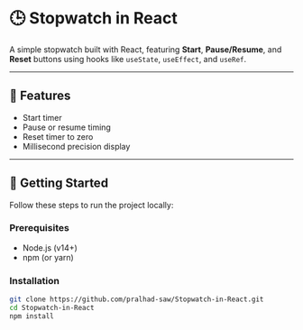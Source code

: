 # 🕒 Stopwatch in React

A simple stopwatch built with React, featuring **Start**, **Pause/Resume**, and **Reset** buttons using hooks like `useState`, `useEffect`, and `useRef`.

---

## 🧩 Features

- Start timer
- Pause or resume timing
- Reset timer to zero
- Millisecond precision display

---

## 🚀 Getting Started

Follow these steps to run the project locally:

### Prerequisites
- Node.js (v14+)
- npm (or yarn)

### Installation
```bash
git clone https://github.com/pralhad-saw/Stopwatch-in-React.git
cd Stopwatch-in-React
npm install

